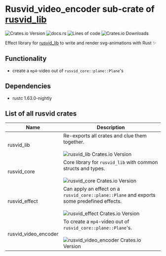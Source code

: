 # Rusvid_video_encoder sub-crate of [rusvid_lib](https://crates.io/crates/rusvid_lib)

![Crates.io Version](https://img.shields.io/crates/v/rusvid_video_encoder)
![docs.rs](https://img.shields.io/docsrs/rusvid_effect)
![Lines of code](https://img.shields.io/tokei/lines/github/LetsMelon/rusvid)
![Crates.io Downloads](https://img.shields.io/crates/d/rusvid_video_encoder)

Effect library for [rusvid_lib](https://crates.io/crates/rusvid_lib) to write and render svg-animations with Rust ✨

## Functionality

- create a `mp4`-video out of `rusvid_core::plane::Plane`'s

## Dependencies

- rustc 1.63.0-nightly

## List of all rusvid crates

| Name | Description |
|---|---|
| rusvid_lib | Re-exports all crates and clue them together.<br><br>![rusvid_lib Crates.io Version](https://img.shields.io/crates/v/rusvid_lib) |
| rusvid_core | Core library for `rusvid_lib` with common structs and types.<br><br>![rusvid_core Crates.io Version](https://img.shields.io/crates/v/rusvid_core) |
| rusvid_effect | Can apply an effect on a `rusvid_core::plane::Plane` and exports some predefined effects.<br><br>![rusvid_effect Crates.io Version](https://img.shields.io/crates/v/rusvid_effect) |
| rusvid_video_encoder | To create a `mp4`-video out of `rusvid_core::plane::Plane`'s.<br><br>![rusvid_video_encoder Crates.io Version](https://img.shields.io/crates/v/rusvid_video_encoder) |
